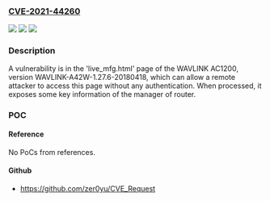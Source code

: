 ### [CVE-2021-44260](https://cve.mitre.org/cgi-bin/cvename.cgi?name=CVE-2021-44260)
![](https://img.shields.io/static/v1?label=Product&message=n%2Fa&color=blue)
![](https://img.shields.io/static/v1?label=Version&message=n%2Fa&color=blue)
![](https://img.shields.io/static/v1?label=Vulnerability&message=n%2Fa&color=brighgreen)

### Description

A vulnerability is in the 'live_mfg.html' page of the WAVLINK AC1200, version WAVLINK-A42W-1.27.6-20180418, which can allow a remote attacker to access this page without any authentication. When processed, it exposes some key information of the manager of router.

### POC

#### Reference
No PoCs from references.

#### Github
- https://github.com/zer0yu/CVE_Request


